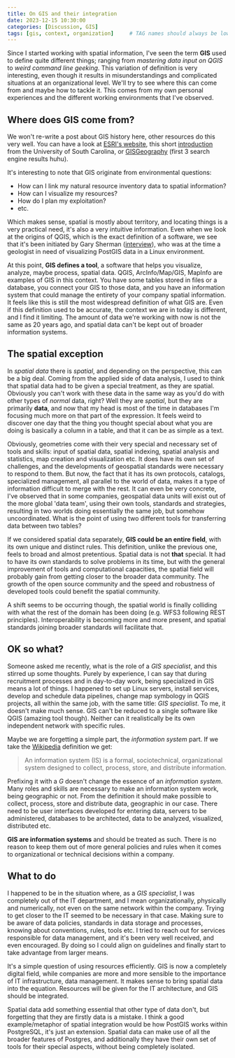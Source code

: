 ```yaml
---
title: On GIS and their integration
date: 2023-12-15 10:30:00
categories: [Discussion, GIS]
tags: [gis, context, organization]     # TAG names should always be lowercase
---
```


Since I started working with spatial information, I've seen the term **GIS** used to define quite different things; ranging from _mastering data input on QGIS_ to _weird command line geeking_. This variation of definition is very interesting, even though it results in misunderstandings and complicated situations at an organizational level. We'll try to see where this can come from and maybe how to tackle it. This comes from my own personal experiences and the different working environments that I've observed.

## Where does GIS come from?

We won't re-write a post about GIS history here, other resources do this very well. You can have a look at [ESRI's website](https://www.esri.com/en-us/what-is-gis/history-of-gis), this short [introduction](https://gis.usc.edu/blog/the-evolution-of-gis/) from the University of South Carolina, or [GISGeography](https://gisgeography.com/history-of-gis/) (first 3 search engine results huhu).

It's interesting to note that GIS originate from environmental questions:

* How can I link my natural resource inventory data to spatial information?
* How can I visualize my resources?
* How do I plan my exploitation?
* etc.

Which makes sense, spatial is mostly about territory, and locating things is a very practical need, it's also a very intuitive information. Even when we look at the origins of QGIS, which is the exact definition of a software, we see that it's been initiated by Gary Sherman ([interview](https://www.xyht.com/spatial-itgis/godfather-of-qgis/)), who was at the time a geologist in need of visualizing PostGIS data in a Linux environment.

At this point, **GIS defines a tool**, a software that helps you visualize, analyze, maybe process, spatial data. QGIS, ArcInfo/Map/GIS, MapInfo are examples of GIS in this context. You have some tables stored in files or a database, you connect your GIS to those data, and you have an information system that could manage the entirety of your company spatial information. It feels like this is still the most widespread definition of what GIS are. Even if this definition used to be accurate, the context we are in today is different, and I find it limiting. The amount of data we're working with now is not the same as 20 years ago, and spatial data can't be kept out of broader information systems.

## The spatial exception

In _spatial data_ there is _spatial_, and depending on the perspective, this can be a big deal. Coming from the applied side of data analysis, I used to think that spatial data had to be given a special treatment, as they are spatial. Obviously you can't work with these data in the same way as you'd do with other types of _normal_ data, right? Well they are _spatial_, but they are primarily **data**, and now that my head is most of the time in databases I'm focusing much more on that part of the expression. It feels weird to discover one day that the thing you thought special about what you are doing is basically a column in a table, and that it can be as simple as a text.

Obviously, geometries come with their very special and necessary set of tools and skills: input of spatial data, spatial indexing, spatial analysis and statistics, map creation and visualization etc. It does have its own set of challenges, and the developments of geospatial standards were necessary to respond to them. But now, the fact that it has its own protocols, catalogs, specialized management, all parallel to the world of data, makes it a type of information difficult to merge with the rest. It can even be very concrete, I've observed that in some companies, geospatial data units will exist out of the more global 'data team', using their own tools, standards and strategies, resulting in two worlds doing essentially the same job, but somehow uncoordinated. What is the point of using two different tools for transferring data between two tables?

If we considered spatial data separately, **GIS could be an entire field**, with its own unique and distinct rules. This definition, unlike the previous one, feels to broad and almost pretentious. Spatial data is not **that** special. It had to have its own standards to solve problems in its time, but with the general improvement of tools and computational capacities, the spatial field will probably gain from getting closer to the broader data community. The growth of the open source community and the speed and robustness of developed tools could benefit the spatial community. 

A shift seems to be occurring though, the spatial world is finally colliding with what the rest of the domain has been doing (e.g. WFS3 following REST principles). Interoperability is becoming more and more present, and spatial standards joining broader standards will facilitate that. 

## OK so what?

Someone asked me recently, what is the role of a _GIS specialist_, and this stirred up some thoughts. Purely by experience, I can say that during recruitment processes and in day-to-day work, being specialized in GIS means a lot of things. I happened to set up Linux servers, install services, develop and schedule data pipelines, change map symbology in QGIS projects, all within the same job, with the same title: _GIS specialist_. To me, it doesn't make much sense. GIS can't be reduced to a single software like QGIS (amazing tool though). Neither can it realistically be its own independent network with specific rules.  

Maybe we are forgetting a simple part, the _information system_ part. If we take the [Wikipedia](https://en.wikipedia.org/wiki/Information_system) definition we get:

>An information system (IS) is a formal, sociotechnical, organizational system designed to collect, process, store, and distribute information.

Prefixing it with a _G_ doesn't change the essence of an _information system_. Many roles and skills are necessary to make an information system work, being geographic or not. From the definition it should make possible to collect, process, store and distribute data, geographic in our case. There need to be user interfaces developed for entering data, servers to be administered, databases to be architected, data to be analyzed, visualized, distributed etc.

**GIS are information systems** and should be treated as such. There is no reason to keep them out of more general policies and rules when it comes to organizational or technical decisions within a company.

## What to do

I happened to be in the situation where, as a _GIS specialist_, I was completely out of the IT department, and I mean organizationally, physically and numerically, not even on the same network within the company. Trying to get closer to the IT seemed to be necessary in that case. Making sure to be aware of data policies, standards in data storage and processes, knowing about conventions, rules, tools etc. I tried to reach out for services responsible for data management, and it's been very well received, and even encouraged. By doing so I could align on guidelines and finally start to take advantage from larger means.

It's a simple question of using resources efficiently. GIS is now a completely digital field, while companies are more and more sensible to the importance of IT infrastructure, data management. It makes sense to bring spatial data into the equation. Resources will be given for the IT architecture, and GIS should be integrated.

Spatial data add something essential that other type of data don't, but forgetting that they are firstly data is a mistake. I think a good example/metaphor of spatial integration would be how PostGIS works within PostgreSQL, it's just an extension. Spatial data can make use of all the broader features of Postgres, and additionally they have their own set of tools for their special aspects, without being completely isolated. 

